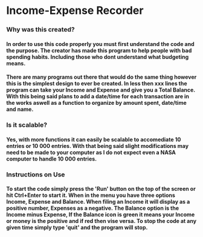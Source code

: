 # Income-Expense Recorder

### Why was this created?
#### In order to use this code properly you must first understand the code and the purpose. The creator has made this program to help people with bad spending habits. Including those who dont understand what budgeting means.

#### There are many programs out there that would do the same thing however this is the simplest design to ever be created. In less then xxx lines the program can take your Income and Expense and give you a Total Balance. With this being said plans to add a date/time for each transaction are in the works aswell as a function to organize by amount spent, date/time and name.

### Is it scalable?
#### Yes, with more functions it can easily be scalable to accomediate 10 entries or 10 000 entries. With that being said slight modifications may need to be made to your computer as I do not expect even a NASA computer to handle 10 000 entries.

### Instructions on Use
#### To start the code simply press the 'Run' button on the top of the screen or hit Ctrl+Enter to start it. When in the menu you have three options Income, Expense and Balance. When filing an Income it will display as a positive number, Expenses as a negative. The Balance option is the Income minus Expense, If the Balance icon is green it means your Income or money is the positive and if red then vise versa. To stop the code at any given time simply type 'quit' and the program will stop.
